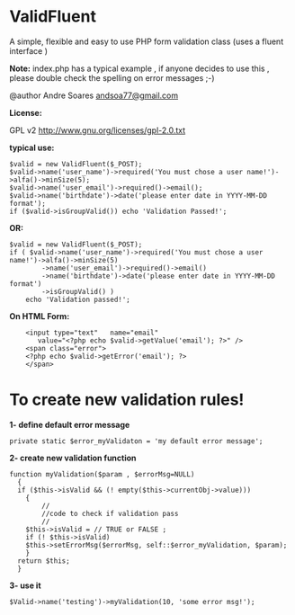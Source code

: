  ValidFluent
======
 A simple, flexible and easy to use PHP form validation class
  (uses a fluent interface ) 


**Note:** index.php  has a typical example ,  if anyone decides to use this , please double check the spelling on error messages ;-)

@author Andre Soares  andsoa77@gmail.com

**License:**

GPL v2 http://www.gnu.org/licenses/gpl-2.0.txt


**typical use:**

    $valid = new ValidFluent($_POST); 
    $valid->name('user_name')->required('You must chose a user name!')->alfa()->minSize(5);
    $valid->name('user_email')->required()->email();
    $valid->name('birthdate')->date('please enter date in YYYY-MM-DD format');
    if ($valid->isGroupValid()) echo 'Validation Passed!';

 **OR:**
 
    $valid = new ValidFluent($_POST);
  	if ( $valid->name('user_name')->required('You must chose a user name!')->alfa()->minSize(5)
  		    ->name('user_email')->required()->email()
  		    ->name('birthdate')->date('please enter date in YYYY-MM-DD format')
  		    ->isGroupValid() )
  	    echo 'Validation passed!';


  **On HTML Form:**
  <form method="POST">

  	    <input type="text"   name="email"
  		   value="<?php echo $valid->getValue('email'); ?>" />
  	    <span class="error">
  		<?php echo $valid->getError('email'); ?>
  	    </span>




#  To create new validation rules!

**1- define default error message**

    private static $error_myValidaton = 'my default error message';

**2- create new validation function**

    function myValidation($param , $errorMsg=NULL)
      {
      if ($this->isValid && (! empty($this->currentObj->value)))
	    {
	    	//
	    	//code to check if validation pass
	    	//
	   	$this->isValid = // TRUE or FALSE ;
		if (! $this->isValid)
		$this->setErrorMsg($errorMsg, self::$error_myValidation, $param);
    	}
      return $this;
      }

**3- use it**

    $Valid->name('testing')->myValidation(10, 'some error msg!');
 